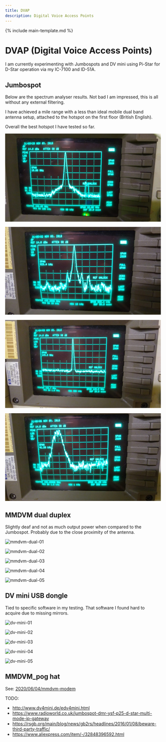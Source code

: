 ```yaml
---
title: DVAP
description: Digital Voice Access Points
---
```


{% include main-template.md %}

# DVAP (Digital Voice Access Points)

I am currently experimenting with Jumbospots and DV mini using Pi-Star for D-Star operation via my IC-7100 and ID-51A.

## Jumbospot

Below are the spectrum analyser results. Not bad I am impressed, this is all without any external filtering.

I have achieved a mile range with a less than ideal mobile dual band antenna setup, attached to the hotspot on the first floor (British English).

Overall the best hotspot I have tested so far.

![jumbospot-01](/assets/images/ham-radio/dvap/jumbospot-01.jpeg)

![jumbospot-02](/assets/images/ham-radio/dvap/jumbospot-02.jpeg)

![jumbospot-03](/assets/images/ham-radio/dvap/jumbospot-03.jpeg)

![jumbospot-04](/assets/images/ham-radio/dvap/jumbospot-04.jpeg)

## MMDVM dual duplex

Slightly deaf and not as much output power when compared to the Jumbospot. Probably due to the close proximity of the antenna.

![mmdvm-dual-01](/assets/images/ham-radio/dvap/mmdvm-dual-01.jpg)

![mmdvm-dual-02](/assets/images/ham-radio/dvap/mmdvm-dual-02.jpg)

![mmdvm-dual-03](/assets/images/ham-radio/dvap/mmdvm-dual-03.jpg)

![mmdvm-dual-04](/assets/images/ham-radio/dvap/mmdvm-dual-04.jpg)

![mmdvm-dual-05](/assets/images/ham-radio/dvap/mmdvm-dual-05.jpg)

## DV mini USB dongle

Tied to specific software in my testing. That software I found hard to acquire due to missing mirrors.

![dv-mini-01](/assets/images/ham-radio/dvap/dv-mini-01.jpg)

![dv-mini-02](/assets/images/ham-radio/dvap/dv-mini-02.jpg)

![dv-mini-03](/assets/images/ham-radio/dvap/dv-mini-03.jpg)

![dv-mini-04](/assets/images/ham-radio/dvap/dv-mini-04.jpg)

![dv-mini-05](/assets/images/ham-radio/dvap/dv-mini-05.jpg)

## MMDVM_pog hat

See: [2020/06/04/mmdvm-modem](https://2e0pgs.github.io/blog/hamradio/2020/06/04/mmdvm-modem/)

TODO:
* http://www.dv4mini.de/edv4mini.html
* https://www.radioworld.co.uk/jumbospot-dmr-ysf-p25-d-star-multi-mode-ip-gateway
* https://rsgb.org/main/blog/news/gb2rs/headlines/2016/01/08/beware-third-party-traffic/
* https://www.aliexpress.com/item/-/32848396592.html
